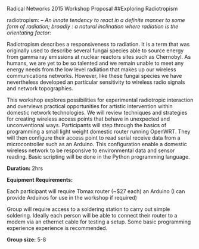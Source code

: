 Radical Networks 2015 Workshop Proposal
##Exploring Radiotropism 

radiotropism: 
_– An innate tendency to react in a definite manner to some form of radiation; broadly :  a natural inclination where radiation is the orientating factor:_

Radiotropism describes a responsiveness to radiation. It is a term that was originally used to describe several fungai species able to source energy from gamma ray emissions at nuclear reactors sites such as Chernobyl. As humans, we are yet to be so talented and we remain unable to meet any energy needs from the low level radiation that makes up our wireless communications networks. However, like these fungai species we have nevertheless developed an particular sensitivity to wireless radio signals and network topographies. 

This workshop explores possibilities for experimental radiotropic interaction and overviews practical opportunities for artistic intervention within domestic network technologies. We will review techniques and strategies for creating wireless access points that behave in unexpected and unconventional ways. Participants will step through the basics of programming a small light weight domestic router running OpenWRT. They will then configure their access point to read serial receive data from a microcontroller such as an Arduino. This configuration enable a domestic wireless network to be responsive to environmental data and sensor reading. Basic scripting will be done in the Python programming language.

**Duration:** 2hrs

**Equipment Requirements:**

Each participant will require 
Tbmax router (~$27 each) 
an Arduino (I can provide Arduinos for use in the workshop if required)

Group will require access to a soldering station to carry out simple soldering.
Ideally each person will be able to connect their router to a modem via an ethernet cable for testing a setup.
Some basic programming experience experience is recommended.

**Group size:** 5-8

